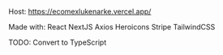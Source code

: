 Host:
https://ecomexlukenarke.vercel.app/

Made with:
React
NextJS
Axios
Heroicons
Stripe
TailwindCSS

TODO:
Convert to TypeScript
